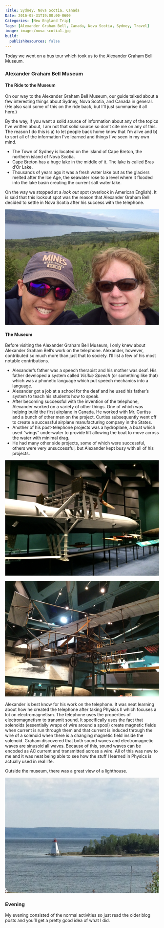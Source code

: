 ```yaml
---
Title: Sydney, Nova Scotia, Canada
Date: 2016-05-31T19:00:00-0600
Categories: [New England Trip]
Tags: [Alexander Graham Bell, Canada, Nova Scotia, Sydney, Travel]
image: images/nova-scotia1.jpg
build:
  publishResources: false
---
```


Today we went on a bus tour which took us to the Alexander Graham Bell Museum.

### Alexander Graham Bell Museum

#### The Ride to the Museum

On our way to the Alexander Graham Bell Museum, our guide talked about a few
interesting things about Sydney, Nova Scotia, and Canada in general.  (He also
said some of this on the ride back, but I'll just summarise it all here.)

By the way, if you want a solid source of information about any of the topics
I've written about, I am not that solid source so don't cite me on any of this.
The reason I do this is a) to let people back home know that I'm alive and b) to
sort all of the information I've learned and things I've seen in my own mind.

-   The Town of Sydney is located on the island of Cape Breton, the
    northern island of Nova Scotia.
-   Cape Breton has a huge lake in the middle of it. The lake is called
    Bras d’Or Lake.
-   Thousands of years ago it was a fresh water lake but as the glaciers
    melted after the Ice Age, the seawater rose to a level where it flooded into
    the lake basin creating the current salt water lake.

On the way we stopped at a *look out* spot (overlook in American English). It is
said that this lookout spot was the reason that Alexander Graham Bell decided to
settle in Nova Scotia after his success with the telephone.

![](images/nova-scotia1.jpg)

#### The Museum

Before visiting the Alexander Graham Bell Museum, I only knew about Alexander
Graham Bell’s work on the telephone. Alexander, however, contributed so much
more than just that to society. I’ll list a few of his most notable
contributions.

-   Alexander’s father was a speech therapist and his mother was deaf.
    His father developed a system called *Visible Speech* (or something like
    that) which was a phonetic language which put speech mechanics into a
    language.
-   Alexander got a job at a school for the deaf and he used his
    father’s system to teach his students how to speak.
-   After becoming successful with the invention of the telephone,
    Alexander worked on a variety of other things. One of which was helping
    build the first airplane in Canada. He worked with Mr.  Curtiss and a bunch
    of other men on the project. Curtiss subsequently went off to create a
    successful airplane manufacturing company in the States.
-   Another of his post-telephone projects was a hydroplane, a boat
    which used “wings” underwater to provide lift allowing the boat to move
    across the water with minimal drag.
-   He had many other side projects, some of which were successful,
    others were very unsuccessful, but Alexander kept busy with all of his
    projects.

![](images/nova-scotia2.jpg)

![](images/nova-scotia3.jpg)

Alexander is best know for his work on the telephone. It was neat learning about
how he created the telephone after taking Physics II which focuses a lot on
electromagnetism. The telephone uses the properties of electromagnetism to
transmit sound. It specifically uses the fact that solenoids (essentially wraps
of wire around a spool) create magnetic fields when current is run through them
and that current is induced through the wire of a solenoid when there is a
changing magnetic field inside the solenoid. Graham discovered that both sound
waves and electromagnetic waves are sinusoid all waves. Because of this, sound
waves can be encoded as AC current and transmitted across a wire.  All of this
was new to me and it was neat being able to see how the stuff I learned in
Physics is actually used in real life.

Outside the museum, there was a great view of a lighthouse.

![](images/nova-scotia4.jpg)

### Evening

My evening consisted of the normal activities so just read the older blog posts
and you’ll get a pretty good idea of what I did.
